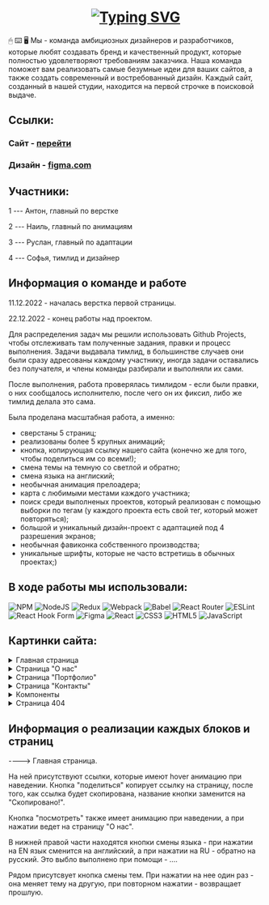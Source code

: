 


<h1 align="center"><a href="https://git.io/typing-svg"><img src="https://readme-typing-svg.demolab.com?font=Fira+Code&size=30&duration=6000&pause=1000&color=FEFEFE&center=true&width=630&lines=WebClick+-+website+creative+agency" alt="Typing SVG" /></a></h1> 



🖱 ⌨️ 🖥 Мы - команда амбициозных дизайнеров и разработчиков, которые любят создавать бренд и качественный продукт, которые полностью удовлетворяют требованиям заказчика. Наша команда поможет вам реализовать самые безумные идеи для ваших сайтов, a также создать современный и востребованный дизайн. Каждый сайт, созданный в нашей студии, находится на первой строчке в поисковой выдаче.





<h2>Ссылки:

<h3>Сайт - <a href="https://webclick.netlify.app/">перейти</a></h3>

<h3>Дизайн - <a href="https://www.figma.com/file/0qCTiBp29ZK9FJGXDz7zrQ/OurTeamProject?node-id=0%3A1&t=fF5CPOTSF8kG02ZE-1">figma.com</a></h3>

</h2>



<h2> Участники: </h2> 

1 --- Антон, главный по верстке

2 --- Наиль, главный по анимациям

3 ---  Руслан, главный по адаптации

4 --- Софья, тимлид и дизайнер





<h2> Информация о команде и работе </h2>

11.12.2022 - началась верстка первой страницы. 

22.12.2022 - конец работы над проектом.

Для распределения задач мы решили использовать Github Projects, чтобы отслеживать там полученные задания, правки и процесс выполнения. Задачи выдавала тимлид, в большинстве случаев они были сразу адресованы каждому участнику, иногда задачи оставались без получателя, и члены команды разбирали и выполняли их сами.

После выполнения, работа проверялась тимлидом - если были правки, о них сообщалось исполнителю, после чего он их фиксил, либо же тимлид делала это сама. 

Была проделана масштабная работа, а именно:
 
 - сверстаны 5 страниц;
 - реализованы более 5 крупных анимаций;
 - кнопка, копирующая ссылку нашего сайта (конечно же для того, чтобы поделиться им со всеми!);
 - смена темы на темную со светлой и обратно;
 - смена языка на англиский;
 - необычная анимация прелоадера;
 - карта с любимыми местами каждого участника;
 - поиск среди выполненых проектов, который реализован с помощью выборки по тегам (у каждого проекта есть свой тег, который может повторяться);
 - большой и уникальный дизайн-проект с адаптацией под 4 разрешения экранов;
 - необычная фавиконка собственного производства;
 - уникальные шрифты, которые не часто встретишь в обычных проектах;)




<h2> В ходе работы мы использовали: </h2>

![NPM](https://img.shields.io/badge/NPM-%23000000.svg?style=for-the-badge&logo=npm&logoColor=red)
![NodeJS](https://img.shields.io/badge/node.js-6DA55F?style=for-the-badge&logo=node.js&logoColor=white)
![Redux](https://img.shields.io/badge/redux-%23593d88.svg?style=for-the-badge&logo=redux&logoColor=white)
![Webpack](https://img.shields.io/badge/webpack-%238DD6F9.svg?style=for-the-badge&logo=webpack&logoColor=black)
![Babel](https://img.shields.io/badge/Babel-F9DC3e?style=for-the-badge&logo=babel&logoColor=black)
![React Router](https://img.shields.io/badge/React_Router-CA4245?style=for-the-badge&logo=react-router&logoColor=white)
![ESLint](https://img.shields.io/badge/ESLint-4B3263?style=for-the-badge&logo=eslint&logoColor=white)
![React Hook Form](https://img.shields.io/badge/React%20Hook%20Form-%23EC5990.svg?style=for-the-badge&logo=reacthookform&logoColor=white)
![Figma](https://img.shields.io/badge/figma-%23F24E1E.svg?style=for-the-badge&logo=figma&logoColor=white)
![React](https://img.shields.io/badge/react-%2320232a.svg?style=for-the-badge&logo=react&logoColor=%2361DAFB)
![CSS3](https://img.shields.io/badge/css3-%231572B6.svg?style=for-the-badge&logo=css3&logoColor=white)
![HTML5](https://img.shields.io/badge/html5-%23E34F26.svg?style=for-the-badge&logo=html5&logoColor=white)
![JavaScript](https://img.shields.io/badge/javascript-%23323330.svg?style=for-the-badge&logo=javascript&logoColor=%23F7DF1E)





<h2>Картинки сайта:</h2>
<details>
 <summary>Главная страница</summary>
  <img src="https://user-images.githubusercontent.com/111881249/209004725-38d8f624-b908-4898-a149-4440d08a229e.png" name="Главная страница">
  
  <p>Темная тема</p>
  <img src="https://user-images.githubusercontent.com/111881249/209011848-60caf17e-6d20-45bf-94c8-ab1b865eb2b1.png">
</details>


<details>
  <summary>Страница "О нас"</summary>
  
  
  <img src="https://user-images.githubusercontent.com/111881249/209005430-a72fe783-bb9f-402a-87d0-a4ef61804638.png">
 
  
 ---------
  <p>Блок "Наши качества"</p>
  <img src="https://user-images.githubusercontent.com/111881249/209005764-449aeca2-889d-411f-924f-1bf6c3bc93a7.png" name="image-name">
  
  
  
---------
   <p>Технологии, которыми владеют участники</p>
  <img src="https://user-images.githubusercontent.com/111881249/209005929-7f0a61f0-5f56-4f94-b8f5-90ebecedd451.png" name="image-name">
  
  
----------
  <p>Наша команда</p>
  <p>При наведении на фотографии можно увидеть магию✨</p>
  <img src="https://user-images.githubusercontent.com/111881249/209005108-8c70c00e-bcb6-4bfb-851f-7885d583a4ea.png" name="image-name">


---------
  
  <p>Любимые места с отметками на карте и ссылками</p>
  <img src="https://user-images.githubusercontent.com/111881249/209006134-926eac32-8af1-423e-8f6a-b646bc2665dd.png" name="image-name">
  <img src="https://user-images.githubusercontent.com/111881249/209006312-76060d95-7503-46e0-839d-d089fbab7250.png" name="image-name">


</details>

<details>
  <summary>Страница "Портфолио"</summary>
  
<p>Тут показаны наши проекты, а слева располагается поиск проектов по тегам</p>
  <img src="https://user-images.githubusercontent.com/111881249/209006629-62bca6f8-3bed-4bf3-9807-5725664d87e6.png">
  
  
 ---------
  <p>При выбраном теге будут отображаться все проекты</p>
  <img src="https://user-images.githubusercontent.com/111881249/209006797-c5a82334-f163-498e-8289-5b6c19ce980c.png" name="image-name">

  
---------
 
  <p>Кнопка "Посмотреть ещё", которая при нажатии отображает +4 проекта (всего 12)</p>
  <img src="https://user-images.githubusercontent.com/111881249/209007002-6b6445ae-c0a1-486b-84d3-9e4dda6d5783.png" name="image-name">


</details>


<details>
  <summary>Страница "Контакты"</summary>
  
<p>Контакты нашего местонахождения вместе с картой</p>
  <img src="https://user-images.githubusercontent.com/111881249/209008976-716065e0-cc52-4a7c-9206-e11a0062f953.png">


 ---------
  <p>Форма обратной связи с нами, вместе с валидацией</p>
  <p>если вы хотите сделать с нами что-нибудь вместе, обязательно пишите!</p>
  <img src="https://user-images.githubusercontent.com/111881249/209009100-51657a0f-b4c7-4c4b-924d-32c6689fa32f.png" name="image-name">
  
</details>

<details>
  <summary>Компоненты</summary>
  
<p>Preloader</p>
  <img src="https://user-images.githubusercontent.com/111881249/209011068-9458637a-8391-4412-8acb-7f1a71da34aa.png">

 ---------
  <p>Меню бургер</p>
 
  <img src="https://user-images.githubusercontent.com/111881249/209011354-89dbdef8-fc3c-45f9-83e5-907a53f9ea9b.png" name="image-name">

  <p font-size="12">С анимацией при наведении на ссылки:</p>
   <img src="https://user-images.githubusercontent.com/111881249/209011594-eb7b07fc-14a1-4d0c-89c1-3f537f6c11c4.png" name="image-name">

  
</details>


<details>
  <summary>Страница 404</summary>
  

  <img src="https://user-images.githubusercontent.com/111881249/209014412-995a03e0-201a-4902-b0a6-f2838d98899d.png">

</details>

<h2>Информация о реализации каждых блоков и страниц</h2>
----> Главная страница.


На ней присутствуют ссылки, которые имеют hover анимацию при наведении. Кнопка "поделиться" копирует ссылку на страницу, после того, как ссылка будет скопирована, название кнопки заменится на "Скопировано!". 

Кнопка "посмотреть" также имеет анимацию при наведении, а при нажатии ведет на страницу "О нас". 

В нижней правой части находятся кнопки смены языка - при нажатии на EN язык сменится на английский, а при нажатии на RU - обратно на русский. Это выбло выполнено при помощи - ....

Рядом присутсвует кнопка смены тем. При нажатии на нее один раз - она меняет тему на другую, при повторном нажатии  - возвращает прошлую. 



